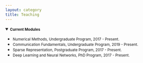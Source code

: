 ```yaml
---
layout: category
title: Teaching
---
```

<details open="">
<summary><strong><small>Current Modules</small></strong></summary>
<ul>
<li><span style="font-size: 100%;"><small>Numerical Methods, Undergraduate Program, 2017 - Present.</small></span></li>
<li><span style="font-size: 100%;"><small>Communication Fundamentals, Undergraduate Program, 2019 - Present.</small></span></li>
<li><span style="font-size: 100%;"><small>Sparse Representation, Postgraduate Program, 2017 - Present.</small></span></li>
<li><span style="font-size: 100%;"><small>Deep Learning and Neural Networks, PhD Program, 2017 - Present.</small></span></li>
</ul>
</details>